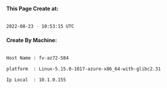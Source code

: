 
   
#### This Page Create at:

```bash

2022-08-23 - 10:53:15 UTC

```

#### Create By Machine:

```bash

Host Name : fv-az72-584

platform  : Linux-5.15.0-1017-azure-x86_64-with-glibc2.31

Ip Local  : 10.1.0.155

```

